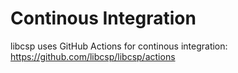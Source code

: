 # Continous Integration

libcsp uses GitHub Actions for continous integration:
https://github.com/libcsp/libcsp/actions
